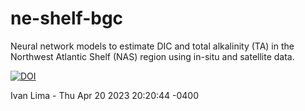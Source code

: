 # ne-shelf-bgc

Neural network models to estimate DIC and total alkalinity (TA) in the Northwest Atlantic Shelf (NAS) region using in-situ and satellite data.

[![DOI](https://zenodo.org/badge/630697477.svg)](https://zenodo.org/badge/latestdoi/630697477)

Ivan Lima - Thu Apr 20 2023 20:20:44 -0400
